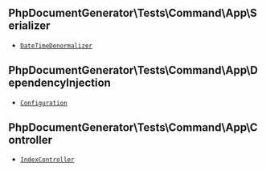 ## PhpDocumentGenerator\Tests\Command\App\Serializer

* [`DateTimeDenormalizer`](/pages/references/Serializer/DateTimeDenormalizer.md)

## PhpDocumentGenerator\Tests\Command\App\DependencyInjection

* [`Configuration`](/pages/references/DependencyInjection/Configuration.md)

## PhpDocumentGenerator\Tests\Command\App\Controller

* [`IndexController`](/pages/references/Controller/IndexController.md)
